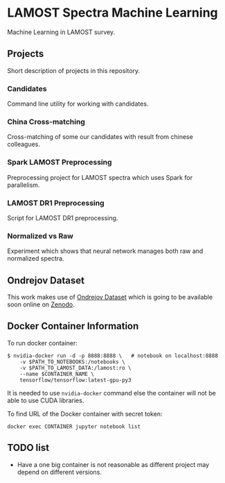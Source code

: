 # LAMOST Spectra Machine Learning

Machine Learning in LAMOST survey.

## Projects

Short description of projects in this repository.

### Candidates

Command line utility for working with candidates.

### China Cross-matching

Cross-matching of some our candidates with result from chinese colleagues.

### Spark LAMOST Preprocessing

Preprocessing project for LAMOST spectra which uses Spark for parallelism.

### LAMOST DR1 Preprocessing

Script for LAMOST DR1 preprocessing.

### Normalized vs Raw

Experiment which shows that neural network manages both raw and normalized
spectra.

## Ondrejov Dataset

This work makes use of
[Ondrejov Dataset](https://github.com/podondra/ondrejov-dataset)
which is going to be available soon online on [Zenodo](https://zenodo.org/).

## Docker Container Information

To run docker container:

	$ nvidia-docker run -d -p 8888:8888 \	# notebook on localhost:8888
		-v $PATH_TO_NOTEBOOKS:/notebooks \
		-v $PATH_TO_LAMOST_DATA:/lamost:ro \
		--name $CONTAINER_NAME \
		tensorflow/tensorflow:latest-gpu-py3

It is needed to use `nvidia-docker` command else the container will not be
able to use CUDA libraries.

To find URL of the Docker container with secret token:

	docker exec CONTAINER jupyter notebook list

## TODO list

- Have a one big container is not reasonable as different project may depend
	on different versions.
